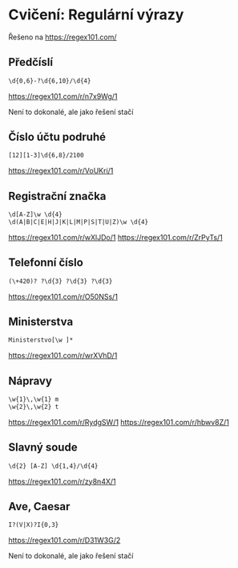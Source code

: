 # Cvičení: Regulární výrazy

Řešeno na <https://regex101.com/>

## Předčíslí

```txt
\d{0,6}-?\d{6,10}/\d{4}
```
https://regex101.com/r/n7x9Wg/1

Není to dokonalé, ale jako řešení stačí

## Číslo účtu podruhé

```txt
[12][1-3]\d{6,8}/2100
```
https://regex101.com/r/VoUKri/1


## Registrační značka

```txt
\d[A-Z]\w \d{4}
\d(A|B|C|E|H|J|K|L|M|P|S|T|U|Z)\w \d{4}
```

https://regex101.com/r/wXlJDo/1
https://regex101.com/r/ZrPyTs/1

## Telefonní číslo

```txt
(\+420)? ?\d{3} ?\d{3} ?\d{3}
```
https://regex101.com/r/O50NSs/1


## Ministerstva

```txt
Ministerstvo[\w ]*
```
https://regex101.com/r/wrXVhD/1

## Nápravy

```txt
\w{1}\,\w{1} m
\w{2}\,\w{2} t
```
https://regex101.com/r/RydgSW/1
https://regex101.com/r/hbwv8Z/1

## Slavný soude

```txt
\d{2} [A-Z] \d{1,4}/\d{4}
```

https://regex101.com/r/zy8n4X/1

## Ave, Caesar

```txt
I?(V|X)?I{0,3}
```
https://regex101.com/r/D31W3G/2

Není to dokonalé, ale jako řešení stačí
